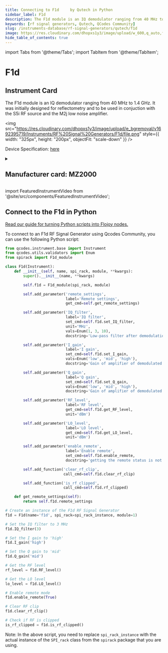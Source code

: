 ```yaml
---
title: Connecting to F1d	 by Qutech in Python
sidebar_label: F1d	
description: The F1d module is an IQ demodulator ranging from 40 MHz to 1.4 GHz. It was initially designed for reflectometry and to be used in conjuction with the S5i RF source and the M2j low noise amplifier.
keywords: [rf signal generators, Qutech, QCodes Community]
slug: /instruments-database/rf-signal-generators/qutech/f1d
image: https://res.cloudinary.com/dhopxs1y3/image/upload/w_600,q_auto,f_auto/e_bgremoval/v1692395719/Instruments/RF%20Signal%20Generators/F1d/file.jpg
hide_table_of_contents: true
---
```


import Tabs from '@theme/Tabs';
import TabItem from '@theme/TabItem';

# F1d	

## Instrument Card

<div className="flex">

<div>

The F1d module is an IQ demodulator ranging from 40 MHz to 1.4 GHz. It was initially designed for reflectometry and to be used in conjuction with the S5i RF source and the M2j low noise amplifier.

</div>

<img src="https://res.cloudinary.com/dhopxs1y3/image/upload/e_bgremoval/v1692395719/Instruments/RF%20Signal%20Generators/F1d/file.png" style={{ width: "325px", height: "200px", objectFit: "scale-down" }} />

</div>

<div className="flex text-center">

<p>Device Specification: <a target="\_blank" href="/instruments-database/all-instruments/">here</a></p>

</div>

<details style={{ marginTop: "15px"}}>
<summary><h2>Manufacturer card: MZ2000</h2></summary>

<img src="https://res.cloudinary.com/dhopxs1y3/image/upload/v1692806156/Instruments/Vendor%20Logos/QuTech.png" style={{ width: "100%", height: "170px",objectFit: "scale-down" }} />

At QuTech, we work on a radically new technology with world-changing potential. Our mission: to develop scalable prototypes of a quantum computer and an inherently safe quantum internet, based on the fundamental laws of quantum mechanics.

<ul>
  <li>Headquarters: CJ Delft, Netherlands</li>
  <li>Yearly Revenue (millions, USD): 41.3</li>
  <li>Vendor Website: <a href="https://qutech.nl/">here</a></li>
</ul>
</details>

import FeaturedInstrumentVideo from '@site/src/components/FeaturedInstrumentVideo';

<FeaturedInstrumentVideo category='WIDGET2000' manufacturer='MZ2000'></FeaturedInstrumentVideo>


## Connect to the F1d	 in Python

[Read our guide for turning Python scripts into Flojoy nodes.](https://docs.flojoy.ai/custom-nodes/creating-custom-node/)
<Tabs>

<TabItem value="Flojoy" label="Flojoy" className="flojoy-instrument-tabs">

<NodeCardCollection category='WIDGET2000' manufacturer='MZ2000'></NodeCardCollection>

</TabItem>
<TabItem value="QCodes Community" label="QCodes Community">

To connect to an F1d RF Signal Generator using Qcodes Community, you can use the following Python script:

```python
from qcodes.instrument.base import Instrument
from qcodes.utils.validators import Enum
from spirack import F1d_module

class F1d(Instrument):
    def __init__(self, name, spi_rack, module, **kwargs):
        super().__init__(name, **kwargs)

        self.f1d = F1d_module(spi_rack, module)

        self.add_parameter('remote_settings',
                           label='Remote settings',
                           get_cmd=self.get_remote_settings)

        self.add_parameter('IQ_filter',
                           label='IQ filter',
                           set_cmd=self.f1d.set_IQ_filter,
                           unit='MHz',
                           vals=Enum(1, 3, 10),
                           docstring='Low-pass filter after demodulation')

        self.add_parameter('I_gain',
                           label='I gain',
                           set_cmd=self.f1d.set_I_gain,
                           vals=Enum('low', 'mid', 'high'),
                           docstring='Gain of amplifier of demodulated signal')

        self.add_parameter('Q_gain',
                           label='Q gain',
                           set_cmd=self.f1d.set_Q_gain,
                           vals=Enum('low', 'mid', 'high'),
                           docstring='Gain of amplifier of demodulated signal')

        self.add_parameter('RF_level',
                           label='RF level',
                           get_cmd=self.f1d.get_RF_level,
                           unit='dBm')

        self.add_parameter('LO_level',
                           label='LO level',
                           get_cmd=self.f1d.get_LO_level,
                           unit='dBm')

        self.add_parameter('enable_remote',
                           label='Enable remote',
                           set_cmd=self.f1d.enable_remote,
                           docstring='getting the remote status is not possible')

        self.add_function('clear_rf_clip',
                          call_cmd=self.f1d.clear_rf_clip)

        self.add_function('is_rf_clipped',
                          call_cmd=self.f1d.rf_clipped)

    def get_remote_settings(self):
        return self.f1d.remote_settings

# Create an instance of the F1d RF Signal Generator
f1d = F1d(name='f1d', spi_rack=spi_rack_instance, module=1)

# Set the IQ filter to 3 MHz
f1d.IQ_filter(3)

# Set the I gain to 'high'
f1d.I_gain('high')

# Set the Q gain to 'mid'
f1d.Q_gain('mid')

# Get the RF level
rf_level = f1d.RF_level()

# Get the LO level
lo_level = f1d.LO_level()

# Enable remote mode
f1d.enable_remote(True)

# Clear RF clip
f1d.clear_rf_clip()

# Check if RF is clipped
is_rf_clipped = f1d.is_rf_clipped()
```

Note: In the above script, you need to replace `spi_rack_instance` with the actual instance of the `SPI_rack` class from the `spirack` package that you are using.

</TabItem>
</Tabs>